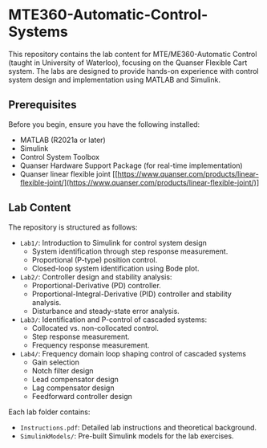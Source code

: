 # MTE360-Automatic-Control-Systems

This repository contains the lab content for MTE/ME360-Automatic Control (taught in University of Waterloo), focusing on the Quanser Flexible Cart system. The labs are designed to provide hands-on experience with control system design and implementation using MATLAB and Simulink.

## Prerequisites
Before you begin, ensure you have the following installed:
- MATLAB (R2021a or later)
- Simulink
- Control System Toolbox
- Quanser Hardware Support Package (for real-time implementation)
- Quanser linear flexible joint [[https://www.quanser.com/products/linear-flexible-joint/](https://www.quanser.com/products/linear-flexible-joint/)]

## Lab Content
The repository is structured as follows:
- `Lab1/`: Introduction to Simulink for control system design
  - System identification through step response measurement.
  - Proportional (P-type) position control.
  - Closed-loop system identification using Bode plot.
- `Lab2/`: Controller design and stability analysis:
  - Proportional-Derivative (PD) controller.
  - Proportional-Integral-Derivative (PID) controller and stability analysis.
  - Disturbance and steady-state error analysis.
- `Lab3/`: Identification and P-control of cascaded systems:
  - Collocated vs. non-collocated control.
  - Step response measurement.
  - Frequency response measurement.
- `Lab4/`: Frequency domain loop shaping control of cascaded systems
  - Gain selection
  - Notch filter design
  - Lead compensator design
  - Lag compensator design
  - Feedforward controller design

Each lab folder contains:
- `Instructions.pdf`: Detailed lab instructions and theoretical background.
- `SimulinkModels/`: Pre-built Simulink models for the lab exercises.
